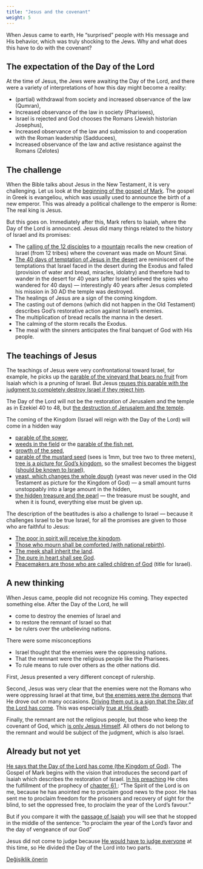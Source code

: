 ```yaml
---
title: "Jesus and the covenant"
weight: 5
---
```



When Jesus came to earth, He “surprised” people with His message and His behavior, which was truly shocking to the Jews. Why and what does this have to do with the covenant?


## The expectation of the Day of the Lord

<a name="d8b5"></a>
At the time of Jesus, the Jews were awaiting the Day of the Lord, and there were a variety of interpretations of how this day might become a reality:

- (partial) withdrawal from society and increased observance of the law (Qumran),
- Increased observance of the law in society (Pharisees),
- Israel is rejected and God chooses the Romans (Jewish historian Josephus),
- Increased observance of the law and submission to and cooperation with the Roman leadership (Sadducees),
- Increased observance of the law and active resistance against the Romans (Zelotes)



## The challenge

<a name="298a"></a>
When the Bible talks about Jesus in the New Testament, it is very challenging. Let us look at the [beginning of the gospel of Mark](https://biblehub.com/interlinear/mark/1-1.htm). The gospel in Greek is evangeliou, which was usually used to announce the birth of a new emperor. This was already a political challenge to the emperor is Rome: The real king is Jesus.

But this goes on. Immediately after this, Mark refers to Isaiah, where the Day of the Lord is announced. Jesus did many things related to the history of Israel and its promises:

- The [calling of the 12 disciples](https://www.bibleserver.com/NIV/Mark3%3A13-19) to a [mountain](https://www.bibleserver.com/NIV/Luke6%3A12-13) recalls the new creation of Israel (from 12 tribes) where the covenant was made on Mount Sinai.
- [The 40 days of temptation of Jesus in the desert](https://www.bibleserver.com/NIV/Luke4%3A1-13) are reminiscent of the temptations that Israel faced in the desert during the Exodus and failed (provision of water and bread, miracles, idolatry) and therefore had to wander in the desert for 40 years (after Israel believed the spies who wandered for 40 days) — interestingly 40 years after Jesus completed his mission in 30 AD the temple was destroyed.
- The healings of Jesus are a sign of the coming kingdom.
- The casting out of demons (which did not happen in the Old Testament) describes God’s restorative action against Israel’s enemies.
- The multiplication of bread recalls the manna in the desert.
- The calming of the storm recalls the Exodus.
- The meal with the sinners anticipates the final banquet of God with His people.



## The teachings of Jesus

<a name="b343"></a>
The teachings of Jesus were very confrontational toward Israel, for example, he picks up the [parable of the vineyard that bears no fruit](https://www.bibleserver.com/NIV/Isaiah5%3A1-7) from Isaiah which is a pruning of Israel. But Jesus [reuses this parable with the judgment to completely destroy Israel if they reject him](https://www.bibleserver.com/NIV/Matthew21%3A33-45).

The Day of the Lord will not be the restoration of Jerusalem and the temple as in Ezekiel 40 to 48, but [the destruction of Jerusalem and the temple](https://www.bibleserver.com/NIV/Mark13).

The coming of the Kingdom (Israel will reign with the Day of the Lord) will come in a hidden way

- [parable of the sower](https://www.bibleserver.com/NIV/Mark4%3A1-20),
- [weeds in the field](https://www.bibleserver.com/NIV/Matthew13%3A24-30) or the [parable of the fish net](https://www.bibleserver.com/NIV/Matthew13%3A47-50),
- [growth of the seed](https://www.bibleserver.com/NIV/Mark4%3A26-29),
- [parable of the mustard seed](https://www.bibleserver.com/NIV/Mark4%3A30-32) (sees is 1mm, but tree two to three meters), [tree is a picture for God’s kingdom](https://www.bibleserver.com/NIV/Ezekiel17), so the smallest becomes the biggest ([should be known to Israel](https://www.bibleserver.com/NIV/Deuteronomy7%3A7)),
- [yeast, which changes the whole dough](https://www.bibleserver.com/NIV/Matthew13%3A33) (yeast was never used in the Old Testament as picture for the Kingdom of God) — a small amount turns unstoppably into a large amount in the hidden,
- [the hidden treasure and the pearl](https://www.bibleserver.com/NIV/Matthew13%3A44-46) — the treasure must be sought, and when it is found, everything else must be given up.


The description of the beatitudes is also a challenge to Israel — because it challenges Israel to be true Israel, for all the promises are given to those who are faithful to Jesus:

- [The poor in spirit will receive the kingdom](https://www.bibleserver.com/NIV/Matthew5%3A3).
- [Those who mourn shall be comforted (with national rebirth)](https://www.bibleserver.com/NIV/Matthew5%3A4).
- [The meek shall inherit the land](https://www.bibleserver.com/NIV/Matthew5%3A5).
- [The pure in heart shall see God](https://www.bibleserver.com/NIV/Matthew5%3A8).
- [Peacemakers are those who are called children of God](https://www.bibleserver.com/NIV/Matthew5%3A9) (title for Israel).



## A new thinking

<a name="a5cc"></a>
When Jesus came, people did not recognize His coming. They expected something else. After the Day of the Lord, he will

- come to destroy the enemies of Israel and
- to restore the remnant of Israel so that
- be rulers over the unbelieving nations.


There were some misconceptions

- Israel thought that the enemies were the oppressing nations.
- That the remnant were the religious people like the Pharisees.
- To rule means to rule over others as the other nations did.


First, Jesus presented a very different concept of rulership.

Second, Jesus was very clear that the enemies were not the Romans who were oppressing Israel at that time, but [the enemies were the demons](https://www.bibleserver.com/NIV/Mark3%3A22-27) that He drove out on many occasions. [Driving them out is a sign that the Day of the Lord has come](https://www.bibleserver.com/NIV/Matthew12%3A28). This was especially [true at His death](https://www.bibleserver.com/NIV/John12%3A31-33).

Finally, the remnant are not the religious people, but those who keep the covenant of God, which [is only Jesus Himself](../../../bible/daniel/expl/the-son-of-man-and-the-remnant). All others do not belong to the remnant and would be subject of the judgment, which is also Israel.


## Already but not yet

<a name="e3c4"></a>
[He says that the Day of the Lord has come (the Kingdom of God)](https://www.bibleserver.com/NIV/Mark1%3A1-15). The Gospel of Mark begins with the vision that introduces the second part of Isaiah which describes the restoration of Israel. [In his preaching](https://www.bibleserver.com/NIV/Luke4%3A16-21) He cites the fulfillment of the prophecy of [chapter 61 ](https://www.bibleserver.com/NIV/Luke4%3A16-21): “The Spirit of the Lord is on me, because he has anointed me to proclaim good news to the poor. He has sent me to proclaim freedom for the prisoners and recovery of sight for the blind, to set the oppressed free, to proclaim the year of the Lord’s favour.”

But if you compare it with the [passage of Isaiah](https://www.bibleserver.com/NIV/Isaiah61%3A1-2) you will see that he stopped in the middle of the sentence: “to proclaim the year of the Lord’s favor and the day of vengeance of our God”

Jesus did not come to judge because [He would have to judge everyone](https://www.bibleserver.com/NIV/Matthew11%3A20-24) at this time, so He divided the Day of the Lord into two parts.






[Değişiklik önerin](https://github.com/revelation-today/revelation-today/blob/main/exampleSite/content/docs/background/israel/expl/jesus-and-the-covenant.md)
